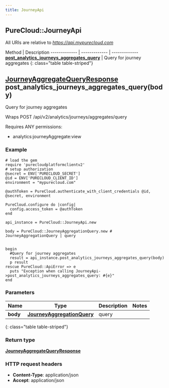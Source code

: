 ```yaml
---
title: JourneyApi
---
```


## PureCloud::JourneyApi

All URIs are relative to *https://api.mypurecloud.com*

Method | Description
------------- | ------------- | -------------
[**post_analytics_journeys_aggregates_query**](JourneyApi.html#post_analytics_journeys_aggregates_query) | Query for journey aggregates
{: class="table table-striped"}

<a name="post_analytics_journeys_aggregates_query"></a>

## [**JourneyAggregateQueryResponse**](JourneyAggregateQueryResponse.html) post_analytics_journeys_aggregates_query(body)



Query for journey aggregates



Wraps POST /api/v2/analytics/journeys/aggregates/query 

Requires ANY permissions: 

* analytics:journeyAggregate:view


### Example
```{"language":"ruby"}
# load the gem
require 'purecloudplatformclientv2'
# setup authorization
@secret = ENV['PURECLOUD_SECRET']
@id = ENV['PURECLOUD_CLIENT_ID']
environment = "mypurecloud.com"

@authToken = PureCloud.authenticate_with_client_credentials @id, @secret, environment

PureCloud.configure do |config|
  config.access_token = @authToken
end

api_instance = PureCloud::JourneyApi.new

body = PureCloud::JourneyAggregationQuery.new # JourneyAggregationQuery | query


begin
  #Query for journey aggregates
  result = api_instance.post_analytics_journeys_aggregates_query(body)
  p result
rescue PureCloud::ApiError => e
  puts "Exception when calling JourneyApi->post_analytics_journeys_aggregates_query: #{e}"
end
```

### Parameters

Name | Type | Description  | Notes
------------- | ------------- | ------------- | -------------
 **body** | [**JourneyAggregationQuery**](JourneyAggregationQuery.html)| query |  |
{: class="table table-striped"}


### Return type

[**JourneyAggregateQueryResponse**](JourneyAggregateQueryResponse.html)

### HTTP request headers

 - **Content-Type**: application/json
 - **Accept**: application/json




